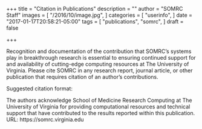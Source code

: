 +++
title = "Citation in Publications"
description = ""
author = "SOMRC Staff"
images = [
  "/2016/10/image.jpg",
]
categories = [
  "userinfo",
]
date = "2017-01-17T20:58:21-05:00"
tags = [
  "publications",
  "somrc",
]
draft = false

+++

Recognition and documentation of the contribution that SOMRC’s systems play in breakthrough research is essential to ensuring continued support for and availability of cutting-edge computing resources at The University of Virginia. Please cite SOMRC in any research report, journal article, or other publication that requires citation of an author’s contributions.

Suggested citation format:

<div class="bd-callout bd-callout-warning">
The authors acknowledge School of Medicine Research Computing at The University of Virginia for providing computational resources and technical support that have contributed to the results reported within this publication. URL: https://somrc.virginia.edu
</div>
